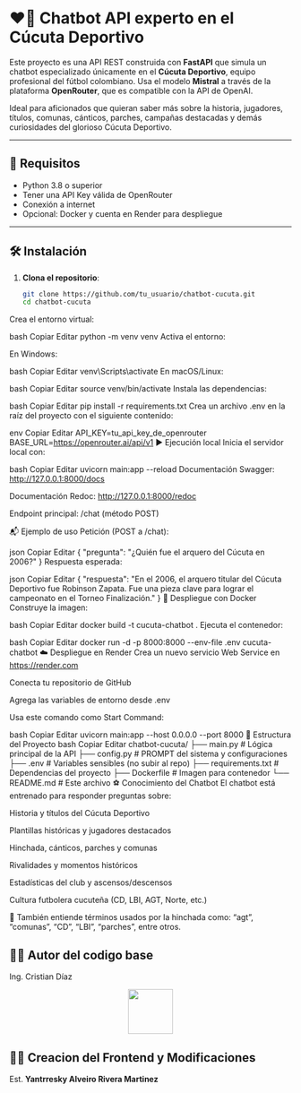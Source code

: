 # ❤️‍🔥 Chatbot API experto en el Cúcuta Deportivo

Este proyecto es una API REST construida con **FastAPI** que simula un chatbot especializado únicamente en el **Cúcuta Deportivo**, equipo profesional del fútbol colombiano. Usa el modelo **Mistral** a través de la plataforma **OpenRouter**, que es compatible con la API de OpenAI.

Ideal para aficionados que quieran saber más sobre la historia, jugadores, títulos, comunas, cánticos, parches, campañas destacadas y demás curiosidades del glorioso Cúcuta Deportivo.

---

## 🚀 Requisitos

- Python 3.8 o superior
- Tener una API Key válida de OpenRouter
- Conexión a internet
- Opcional: Docker y cuenta en Render para despliegue

---

## 🛠 Instalación

1. **Clona el repositorio**:
   ```bash
   git clone https://github.com/tu_usuario/chatbot-cucuta.git
   cd chatbot-cucuta
Crea el entorno virtual:

bash
Copiar
Editar
python -m venv venv
Activa el entorno:

En Windows:

bash
Copiar
Editar
venv\Scripts\activate
En macOS/Linux:

bash
Copiar
Editar
source venv/bin/activate
Instala las dependencias:

bash
Copiar
Editar
pip install -r requirements.txt
Crea un archivo .env en la raíz del proyecto con el siguiente contenido:

env
Copiar
Editar
API_KEY=tu_api_key_de_openrouter
BASE_URL=https://openrouter.ai/api/v1
▶ Ejecución local
Inicia el servidor local con:

bash
Copiar
Editar
uvicorn main:app --reload
Documentación Swagger: http://127.0.0.1:8000/docs

Documentación Redoc: http://127.0.0.1:8000/redoc

Endpoint principal: /chat (método POST)

📬 Ejemplo de uso
Petición (POST a /chat):

json
Copiar
Editar
{
  "pregunta": "¿Quién fue el arquero del Cúcuta en 2006?"
}
Respuesta esperada:

json
Copiar
Editar
{
  "respuesta": "En el 2006, el arquero titular del Cúcuta Deportivo fue Robinson Zapata. Fue una pieza clave para lograr el campeonato en el Torneo Finalización."
}
🐳 Despliegue con Docker
Construye la imagen:

bash
Copiar
Editar
docker build -t cucuta-chatbot .
Ejecuta el contenedor:

bash
Copiar
Editar
docker run -d -p 8000:8000 --env-file .env cucuta-chatbot
☁️ Despliegue en Render
Crea un nuevo servicio Web Service en https://render.com

Conecta tu repositorio de GitHub

Agrega las variables de entorno desde .env

Usa este comando como Start Command:

bash
Copiar
Editar
uvicorn main:app --host 0.0.0.0 --port 8000
📁 Estructura del Proyecto
bash
Copiar
Editar
chatbot-cucuta/
├── main.py           # Lógica principal de la API
├── config.py         # PROMPT del sistema y configuraciones
├── .env              # Variables sensibles (no subir al repo)
├── requirements.txt  # Dependencias del proyecto
├── Dockerfile        # Imagen para contenedor
└── README.md         # Este archivo
⚽ Conocimiento del Chatbot
El chatbot está entrenado para responder preguntas sobre:

Historia y títulos del Cúcuta Deportivo

Plantillas históricas y jugadores destacados

Hinchada, cánticos, parches y comunas

Rivalidades y momentos históricos

Estadísticas del club y ascensos/descensos

Cultura futbolera cucuteña (CD, LBI, AGT, Norte, etc.)

💬 También entiende términos usados por la hinchada como:
“agt”, “comunas”, “CD”, “LBI”, “parches”, entre otros.


## 👨‍💻 Autor del codigo base
Ing. Cristian Díaz <p align="center">
  <img width="80" src="https://i.imgur.com/YYf2LgH.png">
</p>

## 👨‍💻 Creacion del Frontend y Modificaciones

Est. **Yantrresky Alveiro Rivera Martinez**
